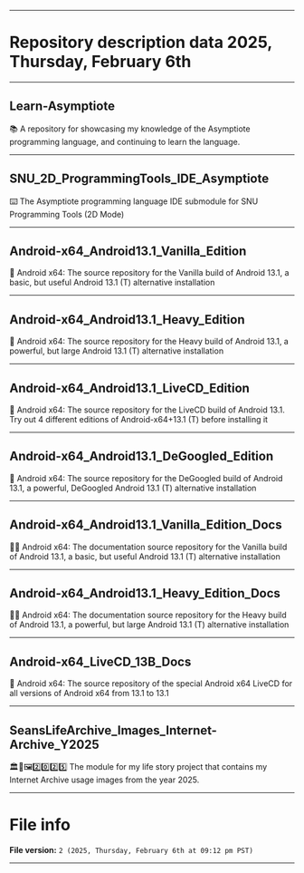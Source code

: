 

***

# Repository description data 2025, Thursday, February 6th

---

## Learn-Asymptiote

📚️ A repository for showcasing my knowledge of the Asymptiote programming language, and continuing to learn the language. 

---

## SNU_2D_ProgrammingTools_IDE_Asymptiote

⌨️ The Asymptiote programming language IDE submodule for SNU Programming Tools (2D Mode)

---

## Android-x64_Android13.1_Vanilla_Edition

🤖️ Android x64: The source repository for the Vanilla build of Android 13.1, a basic, but useful Android 13.1 (T) alternative installation

---

## Android-x64_Android13.1_Heavy_Edition

🤖️ Android x64: The source repository for the Heavy build of Android 13.1, a powerful, but large Android 13.1 (T) alternative installation

---

## Android-x64_Android13.1_LiveCD_Edition

🤖️ Android x64: The source repository for the LiveCD build of Android 13.1. Try out 4 different editions of Android-x64+13.1 (T) before installing it 

---

## Android-x64_Android13.1_DeGoogled_Edition

🤖️ Android x64: The source repository for the DeGoogled build of Android 13.1, a powerful, DeGoogled Android 13.1 (T) alternative installation 

---

## Android-x64_Android13.1_Vanilla_Edition_Docs

🤖️📖️ Android x64: The documentation source repository for the Vanilla build of Android 13.1, a basic, but useful Android 13.1 (T) alternative installation

---

## Android-x64_Android13.1_Heavy_Edition_Docs

🤖️📖️ Android x64: The documentation source repository for the Heavy build of Android 13.1, a powerful, but large Android 13.1 (T) alternative installation

---

## Android-x64_LiveCD_13B_Docs

🤖️ Android x64: The source repository of the special Android x64 LiveCD for all versions of Android x64 from 13.1 to 13.1

---

## SeansLifeArchive_Images_Internet-Archive_Y2025

🏛️💾️🖼️2️⃣️0️⃣️2️⃣️5️⃣️ The module for my life story project that contains my Internet Archive usage images from the year 2025.

***

# File info

**File version:** `2 (2025, Thursday, February 6th at 09:12 pm PST)`

***

